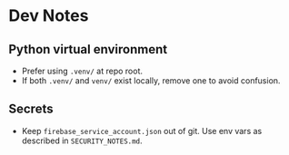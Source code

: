 # Dev Notes

## Python virtual environment
- Prefer using `.venv/` at repo root.
- If both `.venv/` and `venv/` exist locally, remove one to avoid confusion.

## Secrets
- Keep `firebase_service_account.json` out of git. Use env vars as described in `SECURITY_NOTES.md`.
